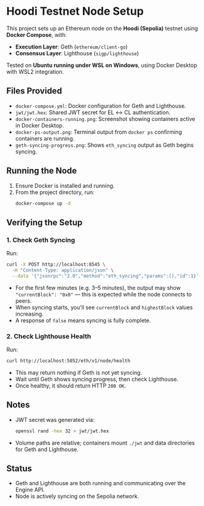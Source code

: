 # Hoodi Testnet Node Setup

This project sets up an Ethereum node on the **Hoodi (Sepolia)** testnet using **Docker Compose**, with:

- **Execution Layer**: Geth (`ethereum/client-go`)
- **Consensus Layer**: Lighthouse (`sigp/lighthouse`)

Tested on **Ubuntu running under WSL on Windows**, using Docker Desktop with WSL2 integration.

## Files Provided

- `docker-compose.yml`: Docker configuration for Geth and Lighthouse.
- `jwt/jwt.hex`: Shared JWT secret for EL ↔ CL authentication.
- `docker-containers-running.png`: Screenshot showing containers active in Docker Desktop.
- `docker-ps-output.png`: Terminal output from `docker ps` confirming containers are running.
- `geth-syncing-progress.png`: Shows `eth_syncing` output as Geth begins syncing.

## Running the Node

1. Ensure Docker is installed and running.
2. From the project directory, run:
   ```bash
   docker-compose up -d
   ```

## Verifying the Setup

### 1. Check Geth Syncing

Run:
```bash
curl -X POST http://localhost:8545 \
  -H "Content-Type: application/json" \
  --data '{"jsonrpc":"2.0","method":"eth_syncing","params":[],"id":1}'
```

- For the first few minutes (e.g. 3–5 minutes), the output may show `"currentBlock": "0x0"` — this is expected while the node connects to peers.
- When syncing starts, you’ll see `currentBlock` and `highestBlock` values increasing.
- A response of `false` means syncing is fully complete.

### 2. Check Lighthouse Health

Run:
```bash
curl http://localhost:5052/eth/v1/node/health
```

- This may return nothing if Geth is not yet syncing.
- Wait until Geth shows syncing progress, then check Lighthouse.
- Once healthy, it should return HTTP `200 OK`.

## Notes

- JWT secret was generated via:
  ```bash
  openssl rand -hex 32 > jwt/jwt.hex
  ```
- Volume paths are relative; containers mount `./jwt` and data directories for Geth and Lighthouse.

## Status

- Geth and Lighthouse are both running and communicating over the Engine API.
- Node is actively syncing on the Sepolia network.
